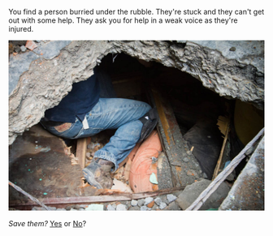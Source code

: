 You find a person burried under the rubble. They're stuck and they can't get out with some help. They ask you for help in a weak voice as they're injured.

<img src="rubble.jpeg" alt="person stuck under rubble">

_Save them?_ [Yes](save-them.md) or [No](no-save.md)?
